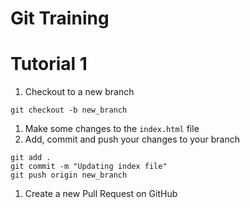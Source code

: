 # Git Training

# Tutorial 1

1.  Checkout to a new branch

```
git checkout -b new_branch
```
1. Make some changes to the `index.html` file
1. Add, commit and push your changes to your branch

```
git add .
git commit -m "Updating index file"
git push origin new_branch
```
1. Create a new Pull Request on GitHub
